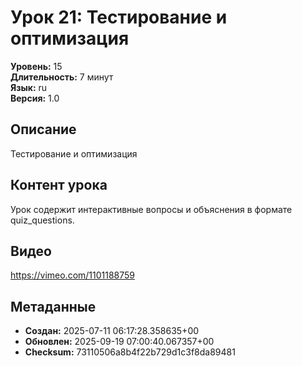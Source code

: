 # Урок 21: Тестирование и оптимизация

**Уровень:** 15  
**Длительность:** 7 минут  
**Язык:** ru  
**Версия:** 1.0  

## Описание
Тестирование и оптимизация

## Контент урока
Урок содержит интерактивные вопросы и объяснения в формате quiz_questions.

## Видео
https://vimeo.com/1101188759

## Метаданные
- **Создан:** 2025-07-11 06:17:28.358635+00
- **Обновлен:** 2025-09-19 07:00:40.067357+00
- **Checksum:** 73110506a8b4f22b729d1c3f8da89481
